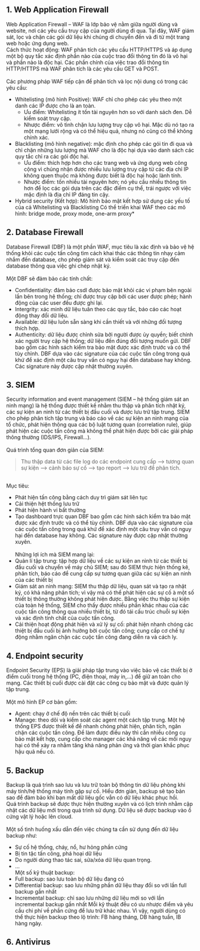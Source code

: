 ## 1. Web Application Firewall
Web Application Firewall – WAF là lớp bảo vệ nằm giữa người dùng và website, nơi các yêu cầu truy cập của người dùng đi qua. Tại đây, WAF giám sát, lọc và chặn các gói dữ liệu khi chúng di chuyển đến và đi từ một trang web hoặc ứng dụng web.<br>
Cách thức hoạt động: WAF phân tích các yêu cầu HTTP/HTTPS và áp dụng một bộ quy tắc xác định phần nào của cuộc trao đổi thông tin đó là vô hại và phần nào là độc hại. Các phần chính của việc trao đổi thông tin HTTP/HTTPS mà WAF phân tích là các yêu cầu GET và POST.
<br><br>Các phương pháp WAF tiếp cận để phân tích và lọc nội dung có trong các yêu cầu:
- Whitelisting (mô hình Positive):  WAF chỉ cho phép các yêu theo một danh các IP được cho là an toàn.
	- Ưu điểm: Whitelisting ít tốn tài nguyên hơn so với danh sách đen. Dễ kiểm soát truy cập.
	- Nhược điểm: vô tình chặn lưu lượng truy cập vô hại. Mặc dù nó tạo ra một mạng lưới rộng và có thể hiệu quả, nhưng nó cũng có thể không chính xác.
- Blacklisting (mô hình negative):  mặc định cho phép các gói tin đi qua và chỉ chặn những lưu lượng mà WAF cho là độc hại dựa vào danh sách các quy tắc chỉ ra các gói độc hại.
	- Ưu điểm: thích hợp hơn cho các trang web và ứng dụng web công cộng vì chúng nhận được nhiều lưu lượng truy cập từ các địa chỉ IP không quen thuộc mà không được biết là độc hại hoặc lành tính.
	- Nhược điểm: tốn nhiều tài nguyên hơn; nó yêu cầu nhiều thông tin hơn để lọc các gói dựa trên các đặc điểm cụ thể, trái ngược với việc mặc định là địa chỉ IP đáng tin cậy.
- Hybrid security (Kết hợp): Mô hình bảo mật kết hợp sử dụng các yếu tố của cả Whitelisting và Blacklisting
Có thể triển khai WAF theo các mô hình: bridge mode, proxy mode, one-arm proxy*

## 2. Database Firewall
Database Firewall (DBF) là một phần WAF, mục tiêu là xác định và bảo vệ hệ thống khỏi các cuộc tấn công tìm cách khai thác các thông tin nhạy cảm nhắm đến database, cho phép giám sát và kiểm soát các truy cập đến database thông qua việc ghi chép nhật ký.
<br><br>Một DBF sẽ đảm bảo các tính chất:
- Confidentiality: đảm bảo csdl được bảo mật khỏi các vi phạm bên ngoài lần bên trong hệ thống; chỉ được truy cập bởi các user được phép; hành động của các user đều được ghi lại.
- Intergrity: xác minh dữ liệu tuân theo các quy tắc, báo cáo các hoạt động thay đổi dữ liệu.
- Available: dữ liệu luôn sẵn sàng khi cần thiết và với những đối tượng thích hợp.
- Authenticity: dữ liệu được chỉnh sửa bởi người được ủy quyền; biết chính xác người truy cập hệ thống; dữ liệu đến đúng đối tượng muốn gửi.
DBF bao gồm các hính sách kiểm tra bảo mật được xác định trước và có thể tùy chỉnh. DBF dựa vào các signature của các cuộc tấn công trong quá khứ để xác định một câu truy vấn có nguy hại đến database hay không. Các signature này được cập nhật thường xuyên.

## 3. SIEM
Security information and event management (SIEM – hệ thống giám sát an ninh mạng) là hệ thống được thiết kế nhằm thu thập và phân tích nhật ký, các sự kiện an ninh từ các thiết bị đầu cuối và được lưu trữ tập trung. SIEM cho phép phân tích tập trung và báo cáo về các sự kiện an ninh mạng của tổ chức, phát hiện thông qua các bộ luật tương quan (correlation rule), giúp phát hiện các cuộc tấn công mà không thể phát hiện được bởi các giải pháp thông thường (IDS/IPS, Firewall…).
<br><br>Quá trình tổng quan đơn giản của SIEM:
>Thu thập data từ các file log do các endpoint cung cấp --> tương quan sự kiện --> cảnh báo sự cố --> tạo report --> lưu trữ để phân tích.

<br>Mục tiêu: 
- Phát hiện tấn công bằng cách duy trì giám sát liên tục
- Cải thiện hệt thống lưu trữ
- Phát hiện hành vi bất thường
- Tạo dashboard trực quan
DBF bao gồm các hính sách kiểm tra bảo mật được xác định trước và có thể tùy chỉnh. DBF dựa vào các signature của các cuộc tấn công trong quá khứ để xác định một câu truy vấn có nguy hại đến database hay không. Các signature này được cập nhật thường xuyên.
<br><br>Những lợi ích mà SIEM mang lại:
- Quản lí tập trung: tập hợp dữ liệu về các sự kiện an nình từ các thiết bị đầu cuối và chuyển về máy chủ SIEM; sau đó SIEM thực hiện thống kê, phân tích, báo cáo để cung cấp sự tương quan giữa các sự kiện an ninh của các thiết bị
- Giám sát an ninh mạng: SIEM thu thập dữ liệu, quan sát và tạo ra nhật ký, có khả năng phân tích; vì vậy mà có thể phát hiện các sự cố à một số thiết bị thông thường không phát hiện được. Bằng việc thu thập sự kiện của toàn hệ thống, SIEM cho thấy được nhiều phần khác nhau của các cuộc tấn công thông qua nhiều thiết bị, từ đó tái cấu trúc chuỗi sự kiện và xác định tính chất của cuộc tấn công. 
- Cải thiện hoạt động phát hiện và xử lý sự cố: phát hiện nhanh chóng các thiệt bị đầu cuối bị ảnh hưởng bời cuộc tấn công; cung cấp cơ chế tự động nhằm ngăn chặn các cuộc tấn công đang diễn ra và cách ly.

## 4. Endpoint security
Endpoint Security (EPS) là giải pháp tập trung vào việc bảo vệ các thiết bị ở điểm cuối trong hệ thống (PC, điện thoại, máy in,…) để giữ an toàn cho mạng. Các thiết bị cuối được cài đặt các công cụ bảo mật và được quản lý tập trung.
<br><br>Một mô hình EP cơ bản gồm: 
- Agent: chạy ở chế độ nền trên các thiết bị cuối
- Manage: theo dõi và kiểm soát các agent một cách tập trung.
Một hệ thống EPS được thiết kế để nhanh chóng phát hiện, phân tích, ngăn chặn các cuộc tấn công. Để làm được điều này thì cần nhiều công cụ bảo mật kết hợp, cung cấp cho manager các khả năng về các mối nguy hại có thể xảy ra nhằm tăng khả năng phản ứng và thời gian khắc phục hậu quả nếu có.

## 5. Backup
Backup là quá trình sao lưu và lưu trữ toàn bộ thông tin dữ liệu phòng khi máy tính/hệ thống máy tính gặp sự cố. Hiểu đơn giản, backup sẽ tạo bản sao để đảm bảo khi bạn mất dữ liệu gốc vẫn có dữ liệu khác phục hồi.
<br>Quá trình backup sẽ được thực hiện thường xuyên và có lịch trình nhằm cập nhật các dữ liệu mới trong quá trình sử dụng. Dữ liệu sẽ được backup vào ổ cứng vật lý hoặc lên cloud. 
<br><br>Một số tình huống xấu dẫn đến việc chúng ta cần sử dụng đến dữ liệu backup như:
- Sự cố hệ thống, cháy, nổ, hư hỏng phần cứng
- Bị tin tặc tấn công, phá hoại dữ liệu
- Do người dùng thao tác sai, sửa/xóa dữ liệu quan trọng.
- …
<br>Một số kỹ thuật backup:
- Full backup: sao lưu toàn bộ dữ liệu đang có
- Differential backup: sao lưu những phần dữ liệu thay đổi so với lần full backup gần nhất
- Incremental backup: chỉ sao lưu những dữ liệu mới so với lần incremental backup gần nhất
Mỗi kỹ thuật đều có ưu nhược điểm và yêu cầu chi phí về phần cứng để lưu trữ khác nhau. Vì vậy, người dùng có thể thực hiện backup theo lộ trình: FB hàng tháng, DB hàng tuần, IB hàng ngày.

## 6. Antivirus





